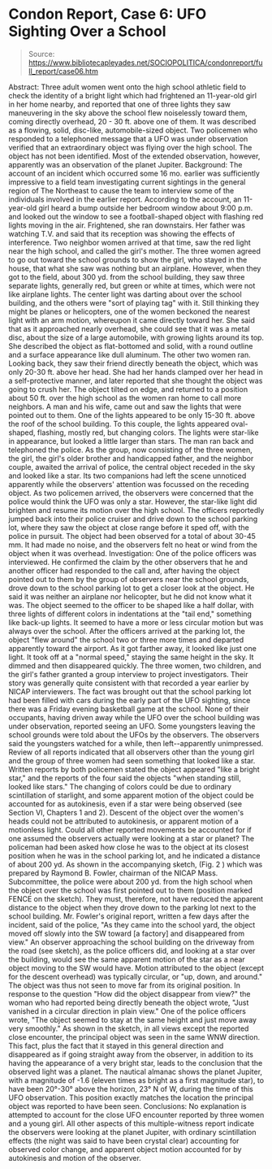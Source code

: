 # Condon Report, Case 6: UFO Sighting Over a School

> Source: https://www.bibliotecapleyades.net/SOCIOPOLITICA/condonreport/full_report/case06.htm

Abstract:
Three adult women went onto the high school athletic field to check the identity of a bright light which had frightened an 11-year-old girl in her home nearby, and reported that one of three lights they saw maneuvering in the sky above the school flew noiselessly toward them, coming directly overhead, 20 - 30 ft. above one of them. It was described as a flowing, solid, disc-like, automobile-sized object. Two policemen who responded to a telephoned message that a UFO was under observation verified that an extraordinary object was flying over the high school. The object has not been identified. Most of the extended observation, however, apparently was an observation of the planet Jupiter.
Background:
The account of an incident which occurred some 16 mo. earlier was sufficiently impressive to a field team investigating current sightings in the general region of The Northeast to cause the team to interview some of the individuals involved in the earlier report.
According to the account, an 11-year-old girl heard a bump outside her bedroom window about 9:00 p.m. and looked out the window to see a football-shaped object with flashing red lights moving in the air. Frightened, she ran downstairs. Her father was watching T.V. and said that its reception was showing the effects of interference. Two neighbor women arrived at that time, saw the red light near the high school, and called the girl's mother. The three women agreed to go out toward the school grounds to show the girl, who stayed in the house, that what she saw was
nothing but an airplane. However, when they got to the field, about 300 yd. from the school building, they saw three separate lights, generally red, but green or white at times, which were not like airplane lights. The center light was darting about over the school building, and the others were "sort of playing tag" with it. Still thinking they might be planes or helicopters, one of the women beckoned the nearest light with an arm motion, whereupon it came directly toward her. She said that as it approached nearly overhead, she could see that it was a metal disc, about the size of a large automobile, with growing lights around its top. She described the object as flat-bottomed and solid, with a round outline and a surface appearance like dull aluminum. The other two women ran. Looking back, they saw their friend directly beneath the object, which was only 20-30 ft. above her head. She had her hands clamped over her head in a self-protective manner, and later reported that she thought the object was going to crush her. The object tilted on edge, and returned to a position about 50 ft. over the high school as the women ran home to call more neighbors. A man and his wife, came out and saw the lights that were pointed out to them. One of the lights appeared to be only 15-30 ft. above the roof of the school building. To this couple, the lights appeared oval-shaped, flashing, mostly red, but changing colors. The lights were star-like in appearance, but looked a little larger than stars. The man ran back and telephoned the police. As the group, now consisting of the three women, the girl, the girl's older brother and handicapped father, and the neighbor couple, awaited the arrival of police, the central object receded in the sky and looked like a star. Its two companions had left the scene unnoticed apparently while the observers' attention was focussed on the receding object. As two policemen arrived, the observers were concerned that the police would think the UFO was only a star. However, the star-like light did brighten and
resume its motion over the high school. The officers reportedly jumped back into their police cruiser and drive down to the school parking lot, where they saw the object at close range before it sped off, with the police in pursuit. The object had been observed for a total of about 30-45 mm. It had made no noise, and the observers felt no heat or wind from the object when it was overhead.
Investigation:
One of the police officers was interviewed. He confirmed the claim by the other observers that he and another officer had responded to the call and, after having the object pointed out to them by the group of observers near the school grounds, drove down to the school parking lot to get a closer look at the object. He said it was neither an airplane nor helicopter, but he did not know what it was. The object seemed to the officer to be shaped like a half dollar, with three lights of different colors in indentations at the "tail end," something like back-up lights. It seemed to have a more or less circular motion but was always over the school. After the officers arrived at the parking lot, the object "flew around" the school two or three more times and departed apparently toward the airport. As it got farther away, it looked like just one light. It took off at a "normal speed," staying the same height in the sky. It dimmed and then disappeared quickly.
The three women, two children, and the girl's father granted a group interview to project investigators. Their story was generally quite consistent with that recorded a year earlier by NICAP interviewers. The fact was brought out that the school parking lot had been filled with cars during the early part of the UFO sighting, since there was a Friday evening basketball game at the school. None of their occupants, having driven away while the UFO over the school building was under observation, reported
seeing an UFO. Some youngsters leaving the school grounds were told about the UFOs by the observers. The observers said the youngsters watched for a while, then left--apparently unimpressed.
Review of all reports indicated that all observers other than the young girl and the group of three women had seen something that looked like a star. Written reports by both policemen stated the object appeared "like a bright star," and the reports of the four said the objects "when standing still, looked like stars." The changing of colors could be due to ordinary scintillation of starlight, and some apparent motion of the object could be accounted for as autokinesis, even if a star were being observed (see Section VI, Chapters 1 and 2).
Descent of the object over the women's heads could not be attributed to autokinesis, or apparent motion of a motionless light. Could all other reported movements be accounted for if one assumed the observers actually were looking at a star or planet? The policeman had been asked how close he was to the object at its closest position when he was in the school parking lot, and he indicated a distance of about 200 yd. As shown in the accompanying sketch, (Fig. 2 ) which was prepared by Raymond B. Fowler, chairman of the NICAP Mass. Subcommittee, the police were about 200 yd. from the high school when the object over the school was first pointed out to them (position marked FENCE on the sketch). They must, therefore, not have reduced the apparent distance to the object when they drove down to the parking lot next to the school building. Mr. Fowler's original report, written a few days after the incident, said of the police, "As they came into the school yard, the object moved off slowly into the SW toward [a factory] and disappeared from view." An observer approaching the school building on the driveway from the road (see sketch), as the police officers did, and looking at a star over the building, would see the same apparent motion of the star as a near object moving to the SW would have.
Motion attributed to the object (except for the descent overhead) was typically circular, or "up, down, and around." The object was thus not seen to move far from its original position. In response to the question "How did the object disappear from view?" the woman who had reported being directly beneath the object wrote, "Just vanished in a circular direction in plain view." One of the police officers wrote, "The object seemed to stay at the same height and just move away very smoothly."
As shown in the sketch, in all views except the reported close encounter, the principal object was seen in the same WNW direction. This fact, plus the fact that it stayed in this general direction and disappeared as if going straight away from the observer, in addition to its having the appearance of a very bright star, leads to the conclusion that the observed light was a planet. The nautical almanac shows the planet Jupiter, with a magnitude of -1.6 (eleven times as bright as a first magnitude star), to have been 20°-30° above the horizon, 23° N of W, during the time of this UFO observation. This position exactly matches the location the principal object was reported to have been seen.
Conclusions:
No explanation is attempted to account for the close UFO encounter reported by three women and a young girl. All other aspects of this multiple-witness report indicate the observers were looking at the planet Jupiter, with ordinary scintillation effects (the night was said to have been crystal clear) accounting for observed color change, and apparent object motion accounted for by autokinesis and motion of the observer.
